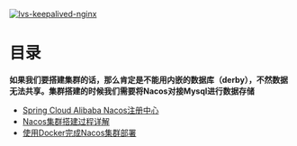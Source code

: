 <a href="https://ibb.co/FmNcJGx"><img src="https://i.ibb.co/GnBGkgx/lvs-keepalived-nginx.png" alt="lvs-keepalived-nginx" border="0"></a>


# 目录

**如果我们要搭建集群的话，那么肯定是不能用内嵌的数据库（derby），不然数据无法共享。集群搭建的时候我们需要将Nacos对接Mysql进行数据存储**

* [Spring Cloud Alibaba Nacos注册中心](https://mrbird.cc/Spring-Cloud-Alibaba-Nacos%E6%B3%A8%E5%86%8C%E4%B8%AD%E5%BF%83.html)
* [Nacos集群搭建过程详解](https://juejin.cn/post/6844903907706011662) 
* [使用Docker完成Nacos集群部署](https://juejin.cn/post/6861996608247201806)
